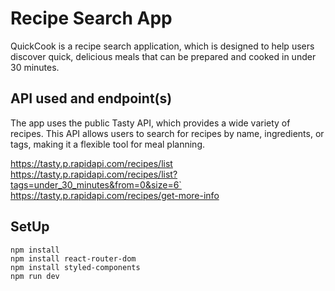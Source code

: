 # Recipe Search App

QuickCook is a recipe search application, which is designed to help users discover quick, delicious meals that can be prepared and cooked in under 30 minutes.



## API used and endpoint(s)

The app uses the public Tasty API, which provides a wide variety of recipes. This API allows users to search for recipes by name, ingredients, or tags, making it a flexible tool for meal planning.

https://tasty.p.rapidapi.com/recipes/list
https://tasty.p.rapidapi.com/recipes/list?tags=under_30_minutes&from=0&size=6`
https://tasty.p.rapidapi.com/recipes/get-more-info



## SetUp

    npm install
    npm install react-router-dom
    npm install styled-components
    npm run dev

